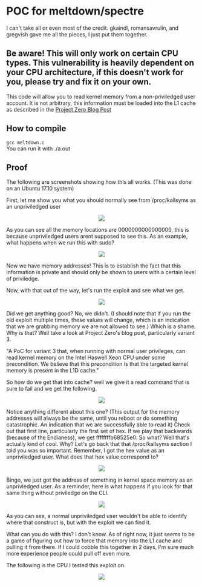 # POC for meltdown/spectre

I can't take all or even most of the credit. gkaindl, romansavrulin, and gregvish gave me all the pieces, I just put them together.  

## Be aware! This will only work on certain CPU types. This vulnerability is heavily dependent on your CPU architecture, if this doesn't work for you, please try and fix it on your own.

This code will allow you to read kernel memory from a non-priviledged user account. It is not arbitrary, this information must be loaded into the L1 cache as described in the [Project Zero Blog Post](https://googleprojectzero.blogspot.com/2018/01/reading-privileged-memory-with-side.html)  

## How to compile
```gcc meltdown.c```  
You can run it with ./a.out

## Proof
The following are screenshots showing how this all works. (This was done on an Ubuntu 17.10 system)  

First, let me show you what you should normally see from /proc/kallsyms as an unpriviledged user

<p align="center">
  <img src=https://github.com/frichetten/meltdown-poc/raw/master/images/z-1.png />
</p>

As you can see all the memory locations are 0000000000000000, this is because unpriviledged users arent supposed to see this. As an example, what happens when we run this with sudo?

<p align="center">
  <img src=https://github.com/frichetten/meltdown-poc/raw/master/images/z-2.png />
</p>

Now we have memory addresses! This is to establish the fact that this information is private and should only be shown to users with a certain level of priviledge.

Now, with that out of the way, let's run the exploit and see what we get.

<p align="center">
  <img src=https://github.com/frichetten/meltdown-poc/raw/master/images/z-3.png />
</p>

Did we get anything good? No, we didn't. (I should note that if you run the old exploit multiple times, these values will change, which is an indication that we are grabbing memory we are not allowed to see.) Which is a shame. Why is that? Well take a look at Project Zero's blog post, particularly variant 3.

"A PoC for variant 3 that, when running with normal user privileges, can read kernel memory on the Intel Haswell Xeon CPU under some precondition. We believe that this precondition is that the targeted kernel memory is present in the L1D cache."

So how do we get that into cache? well we give it a read command that is sure to fail and we get the following.

<p align="center">
  <img src=https://github.com/frichetten/meltdown-poc/raw/master/images/z-4.png />
</p>

Notice anything different about this one? (This output for the memory addresses will always be the same, until you reboot or do something catastrophic. An indication that we are successfully able to read it) Check out that first line, particularly the first set of hex. If we play that backwards (because of the Endianess), we get ffffffffb68525e0. So what? Well that's actually kind of cool. Why? Let's go back that that /proc/kallsyms section I told you was so important. Remember, I got the hex value as an unpriviledged user. What does that hex value correspond to?

<p align="center">
  <img src=https://github.com/frichetten/meltdown-poc/raw/master/images/z-5.png />
</p>

Bingo, we just got the address of something in kernel space memory as an unprivledged user. As a reminder, here is what happens if you look for that same thing without priviledge on the CLI.

<p align="center">
  <img src=https://github.com/frichetten/meltdown-poc/raw/master/images/z-6.png />
</p>

As you can see, a normal unpriviledged user wouldn't be able to identify where that construct is, but with the exploit we can find it. 

What can you do with this? I don't know. As of right now, it just seems to be a game of figuring out how to force that memory into the L1 cache and pulling it from there. If I could cobble this together in 2 days, I'm sure much more experience people could pull off even more.

The following is the CPU I tested this exploit on.

<p align="center">
  <img src=https://github.com/frichetten/meltdown-poc/raw/master/images/z-7.png />
</p>
